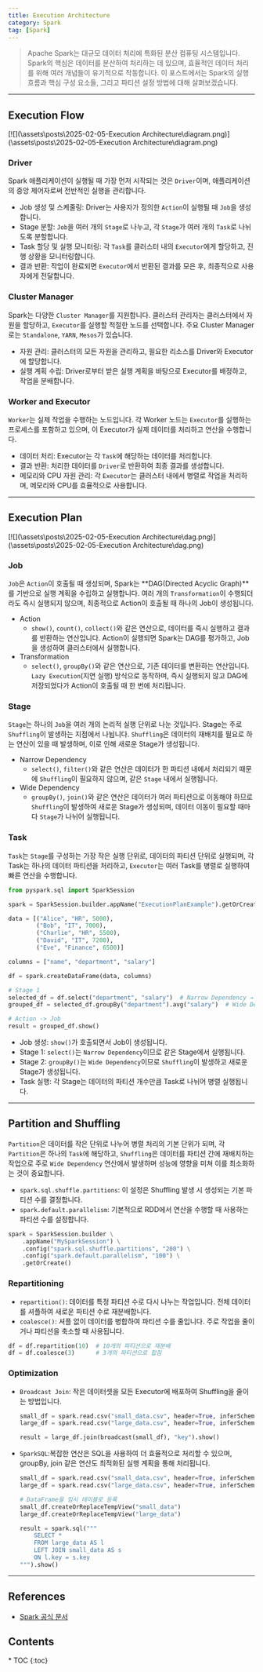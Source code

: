 ```yaml
---
title: Execution Architecture
category: Spark
tag: [Spark]
---
```


> Apache Spark는 대규모 데이터 처리에 특화된 분산 컴퓨팅 시스템입니다. Spark의 핵심은 데이터를 분산하여 처리하는 데 있으며, 효율적인 데이터 처리를 위해 여러 개념들이 유기적으로 작동합니다. 이 포스트에서는 Spark의 실행 흐름과 핵심 구성 요소들, 그리고 파티션 설정 방법에 대해 살펴보겠습니다.

---

## Execution Flow
[![](\assets\posts\2025-02-05-Execution Architecture\diagram.png)](\assets\posts\2025-02-05-Execution Architecture\diagram.png)

### Driver
Spark 애플리케이션이 실행될 때 가장 먼저 시작되는 것은 `Driver`이며, 애플리케이션의 중앙 제어자로써 전반적인 실행을 관리합니다.

- Job 생성 및 스케줄링: Driver는 사용자가 정의한 `Action`이 실행될 때 `Job`을 생성합니다.
- Stage 분할: `Job`을 여러 개의 `Stage`로 나누고, 각 `Stage`가 여러 개의 `Task`로 나뉘도록 분할합니다.
- Task 할당 및 실행 모니터링: 각 `Task`를 클러스터 내의 `Executor`에게 할당하고, 진행 상황을 모니터링합니다.
- 결과 반환: 작업이 완료되면 `Executor`에서 반환된 결과를 모은 후, 최종적으로 사용자에게 전달합니다.

### Cluster Manager
Spark는 다양한 `Cluster Manager`를 지원합니다. 클러스터 관리자는 클러스터에서 자원을 할당하고, `Executor`를 실행할 적절한 노드를 선택합니다. 
주요 Cluster Manager로는 `Standalone`, `YARN`, `Mesos`가 있습니다.

- 자원 관리: 클러스터의 모든 자원을 관리하고, 필요한 리소스를 Driver와 Executor에 할당합니다.
- 실행 계획 수립: Driver로부터 받은 실행 계획을 바탕으로 Executor를 배정하고, 작업을 분배합니다.

### Worker and Executor
`Worker`는 실제 작업을 수행하는 노드입니다. 각 Worker 노드는 `Executor`를 실행하는 프로세스를 포함하고 있으며, 이 Executor가 실제 데이터를 처리하고 연산을 수행합니다.

- 데이터 처리: Executor는 각 `Task`에 해당하는 데이터를 처리합니다.
- 결과 반환: 처리한 데이터를 `Driver`로 반환하여 최종 결과를 생성합니다.
- 메모리와 CPU 자원 관리: 각 `Executor`는 클러스터 내에서 병렬로 작업을 처리하며, 메모리와 CPU를 효율적으로 사용합니다.

---

## Execution Plan
[![](\assets\posts\2025-02-05-Execution Architecture\dag.png)](\assets\posts\2025-02-05-Execution Architecture\dag.png)

### Job
`Job`은 `Action`이 호출될 때 생성되며, Spark는 **DAG(Directed Acyclic Graph)**를 기반으로 실행 계획을 수립하고 실행합니다. 여러 개의 `Transformation`이 수행되더라도 즉시 실행되지 않으며, 최종적으로 Action이 호출될 때 하나의 Job이 생성됩니다.

- Action
  - `show()`, `count()`, `collect()`와 같은 연산으로, 데이터를 즉시 실행하고 결과를 반환하는 연산입니다. Action이 실행되면 Spark는 DAG를 평가하고, Job을 생성하여 클러스터에서 실행합니다.
- Transformation
  - `select()`, `groupBy()`와 같은 연산으로, 기존 데이터를 변환하는 연산입니다. `Lazy Execution`(지연 실행) 방식으로 동작하며, 즉시 실행되지 않고 DAG에 저장되었다가 Action이 호출될 때 한 번에 처리됩니다.

### Stage
`Stage`는 하나의 `Job`을 여러 개의 논리적 실행 단위로 나눈 것입니다. Stage는 주로 `Shuffling`이 발생하는 지점에서 나뉩니다. 
`Shuffling`은 데이터의 재배치를 필요로 하는 연산이 있을 때 발생하며, 이로 인해 새로운 Stage가 생성됩니다.

- Narrow Dependency
  - `select()`, `filter()`와 같은 연산은 데이터가 한 파티션 내에서 처리되기 때문에 `Shuffling`이 필요하지 않으며, 같은 `Stage` 내에서 실행됩니다.
- Wide Dependency
  - `groupBy()`, `join()`와 같은 연산은 데이터가 여러 파티션으로 이동해야 하므로 `Shuffling`이 발생하여 새로운 Stage가 생성되며, 데이터 이동이 필요할 때마다 `Stage`가 나뉘어 실행됩니다.

### Task
`Task`는 `Stage`를 구성하는 가장 작은 실행 단위로, 데이터의 파티션 단위로 실행되며, 각 Task는 하나의 데이터 파티션을 처리하고, 
`Executor`는 여러 Task를 병렬로 실행하여 빠른 연산을 수행합니다.

```python
from pyspark.sql import SparkSession

spark = SparkSession.builder.appName("ExecutionPlanExample").getOrCreate()

data = [("Alice", "HR", 5000), 
        ("Bob", "IT", 7000), 
        ("Charlie", "HR", 5500),
        ("David", "IT", 7200),
        ("Eve", "Finance", 6500)]

columns = ["name", "department", "salary"]

df = spark.createDataFrame(data, columns)

# Stage 1
selected_df = df.select("department", "salary")  # Narrow Dependency → Shuffling X
grouped_df = selected_df.groupBy("department").avg("salary")  # Wide Dependency → Shuffling O, Stage 2

# Action -> Job
result = grouped_df.show()
```

- Job 생성: `show()`가 호출되면서 Job이 생성됩니다.
- Stage 1: `select()`는 `Narrow Dependency`이므로 같은 Stage에서 실행됩니다.
- Stage 2: `groupBy()`는 `Wide Dependency`이므로 `Shuffling`이 발생하고 새로운 Stage가 생성됩니다.
- Task 실행: 각 Stage는 데이터의 파티션 개수만큼 Task로 나뉘어 병렬 실행됩니다.

---

## Partition and Shuffling
`Partition`은 데이터를 작은 단위로 나누어 병렬 처리의 기본 단위가 되며, 각 `Partition`은 하나의 `Task`에 해당하고, `Shuffling`은 데이터를 파티션 간에 재배치하는 작업으로 주로 `Wide Dependency` 연산에서 발생하며 성능에 영향을 미쳐 이를 최소화하는 것이 중요합니다.

- `spark.sql.shuffle.partitions`: 이 설정은 Shuffling 발생 시 생성되는 기본 파티션 수를 결정합니다.
- `spark.default.parallelism`: 기본적으로 RDD에서 연산을 수행할 때 사용하는 파티션 수를 설정합니다.
```python
spark = SparkSession.builder \
    .appName("MySparkSession") \
    .config("spark.sql.shuffle.partitions", "200") \
    .config("spark.default.parallelism", "100") \
    .getOrCreate()
```

### Repartitioning
- `repartition()`: 데이터를 특정 파티션 수로 다시 나누는 작업입니다. 전체 데이터를 셔플하여 새로운 파티션 수로 재분배합니다.
- `coalesce()`: 셔플 없이 데이터를 병합하여 파티션 수를 줄입니다. 주로 작업을 줄이거나 파티션을 축소할 때 사용됩니다.
```python
df = df.repartition(10)  # 10개의 파티션으로 재분배
df = df.coalesce(3)      # 3개의 파티션으로 합침
```

### Optimization
- `Broadcast Join`: 작은 데이터셋을 모든 Executor에 배포하여 Shuffling을 줄이는 방법입니다.
  ```python
  small_df = spark.read.csv("small_data.csv", header=True, inferSchema=True)
  large_df = spark.read.csv("large_data.csv", header=True, inferSchema=True)

  result = large_df.join(broadcast(small_df), "key").show()
  ```
- `SparkSQL`:복잡한 연산은 SQL을 사용하여 더 효율적으로 처리할 수 있으며, groupBy, join 같은 연산도 최적화된 실행 계획을 통해 처리됩니다.
  ```python
  small_df = spark.read.csv("small_data.csv", header=True, inferSchema=True)
  large_df = spark.read.csv("large_data.csv", header=True, inferSchema=True)
  
  # DataFrame을 임시 테이블로 등록
  small_df.createOrReplaceTempView("small_data")
  large_df.createOrReplaceTempView("large_data")
  
  result = spark.sql("""
      SELECT *
      FROM large_data AS l
      LEFT JOIN small_data AS s
      ON l.key = s.key
  """).show()
  ```
  
---

## References
- [Spark 공식 문서](https://spark.apache.org/docs/latest/)

<nav class="post-toc" markdown="1">
  <h2>Contents</h2>
* TOC
{:toc}
</nav>
